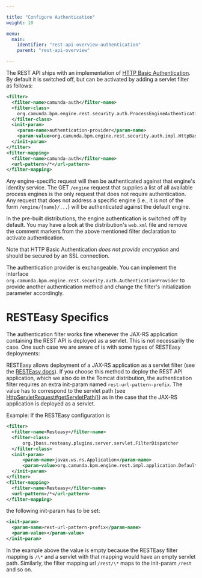 ```yaml
---

title: "Configure Authentication"
weight: 10

menu:
  main:
    identifier: "rest-api-overview-authentication"
    parent: "rest-api-overview"

---
```


The REST API ships with an implementation of [HTTP Basic Authentication](http://en.wikipedia.org/wiki/Basic_access_authentication). By default it is switched off, but can be activated by adding a servlet filter as follows:

```xml
<filter>
  <filter-name>camunda-auth</filter-name>
  <filter-class>
    org.camunda.bpm.engine.rest.security.auth.ProcessEngineAuthenticationFilter
  </filter-class>
  <init-param>
    <param-name>authentication-provider</param-name>
    <param-value>org.camunda.bpm.engine.rest.security.auth.impl.HttpBasicAuthenticationProvider</param-value>
  </init-param>
</filter>
<filter-mapping>
  <filter-name>camunda-auth</filter-name>
  <url-pattern>/*</url-pattern>
</filter-mapping>
```

Any engine-specific request will then be authenticated against that engine's identity service. The GET `/engine` request that supplies a list of all available process engines is the only request that does not require authentication. Any request that does not address a specific engine (i.e., it is not of the form `/engine/{name}/...`) will be authenticated against the default engine.

In the pre-built distributions, the engine authentication is switched off by default. You may have a look at the distribution's `web.xml` file and remove the comment markers from the above mentioned filter declaration to activate authentication.

Note that HTTP Basic Authentication *does not provide encryption* and should be secured by an SSL connection.

The authentication provider is exchangeable. You can implement the interface `org.camunda.bpm.engine.rest.security.auth.AuthenticationProvider` to provide another authentication method and change the filter's initialization parameter accordingly.

# RESTEasy Specifics

The authentication filter works fine whenever the JAX-RS application containing the REST API is deployed as a servlet. This is not necessarily the case. One such case we are aware of is with some types of RESTEasy deployments:

RESTEasy allows deployment of a JAX-RS application as a servlet filter (see the [RESTEasy docs](http://docs.jboss.org/resteasy/docs/2.3.5.Final/userguide/html/Installation_Configuration.html#filter)). If you choose this method to deploy the REST API application, which we also do in the Tomcat distribution, the authentication filter requires an extra init-param named `rest-url-pattern-prefix`. The value has to correspond to the servlet path (see [HttpServletRequest#getServletPath()](http://docs.oracle.com/javaee/6/api/javax/servlet/http/HttpServletRequest.html#getServletPath%28%29)) as in the case that the JAX-RS application is deployed as a servlet.

Example: If the RESTEasy configuration is

```xml
<filter>
  <filter-name>Resteasy</filter-name>
  <filter-class>
      org.jboss.resteasy.plugins.server.servlet.FilterDispatcher
  </filter-class>
  <init-param>
      <param-name>javax.ws.rs.Application</param-name>
      <param-value>org.camunda.bpm.engine.rest.impl.application.DefaultApplication</param-value>
  </init-param>
</filter>
<filter-mapping>
  <filter-name>Resteasy</filter-name>
  <url-pattern>/*</url-pattern>
</filter-mapping>
```

the following init-param has to be set:

```xml
<init-param>
  <param-name>rest-url-pattern-prefix</param-name>
  <param-value></param-value>
</init-param>
```

In the example above the value is empty because the RESTEasy filter mapping is `/\*` and a servlet with that mapping would have an empty servlet path. Similarly, the filter mapping url `/rest/\*` maps to the init-param `/rest` and so on.
